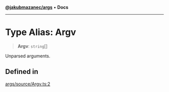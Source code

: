 [**@jakubmazanec/args**](../README.md) • **Docs**

---

# Type Alias: Argv

> **Argv**: `string`[]

Unparsed arguments.

## Defined in

[args/source/Argv.ts:2](https://github.com/jakubmazanec/tools/blob/4809b04453aafb35a917917e0b4964a9ec0cd132/packages/args/source/Argv.ts#L2)
